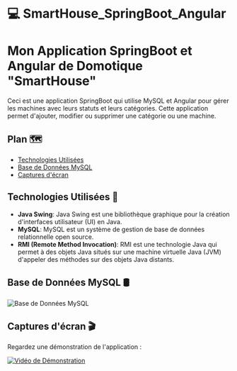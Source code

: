 # :computer: SmartHouse_SpringBoot_Angular
#  Mon Application SpringBoot et Angular de Domotique "SmartHouse"

Ceci est une application SpringBoot qui utilise MySQL et Angular pour gérer les machines avec leurs statuts et leurs catégories. Cette application permet d'ajouter, modifier ou supprimer une catégorie ou une machine.

## Plan 🗺️
-  [Technologies Utilisées](#technologies-utilisées)
- [Base de Données MySQL](#base-de-données-mysql)
- [Captures d'écran](#captures-ecran)

## <span id="technologies-utilisées">Technologies Utilisées 🔧</span>



- **Java Swing**: Java Swing est une bibliothèque graphique pour la création d'interfaces utilisateur (UI) en Java.
- **MySQL**: MySQL est un système de gestion de base de données relationnelle open source.
- **RMI (Remote Method Invocation)**: RMI est une technologie Java qui permet à des objets Java situés sur une machine virtuelle Java (JVM) d'appeler des méthodes sur des objets Java distants.


## Base de Données MySQL  🛢️

![Base de Données MySQL](https://github.com/SAMIHA88/RMI_Gestion_Machines/assets/81178741/d7bdadfb-e3a7-45b5-9033-e7951a03bf91)

## <span id="captures-ecran">Captures d'écran :clapper: </span>

Regardez une démonstration de l'application :

[![Vidéo de Démonstration](https://github.com/SAMIHA88/RMI_Gestion_Machines/blob/main/assets/81178741/bbc788c6-bdee-4be5-98b4-195dc031ba3f.png)](https://github.com/SAMIHA88/RMI_Gestion_Machines/assets/81178741/bbc788c6-bdee-4be5-98b4-195dc031ba3f)

